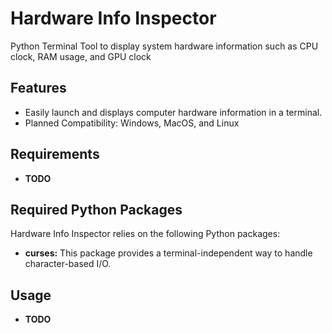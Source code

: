 # 	Hardware Info Inspector
Python Terminal Tool to display system hardware information such as CPU clock, RAM usage, and GPU clock

## Features
- Easily launch and displays computer hardware information in a terminal.
-  Planned Compatibility: Windows, MacOS, and Linux

## Requirements
- **TODO**

## Required Python Packages

Hardware Info Inspector relies on the following Python packages:

- **curses:** This package provides a terminal-independent way to handle character-based I/O.

## Usage
- **TODO**
